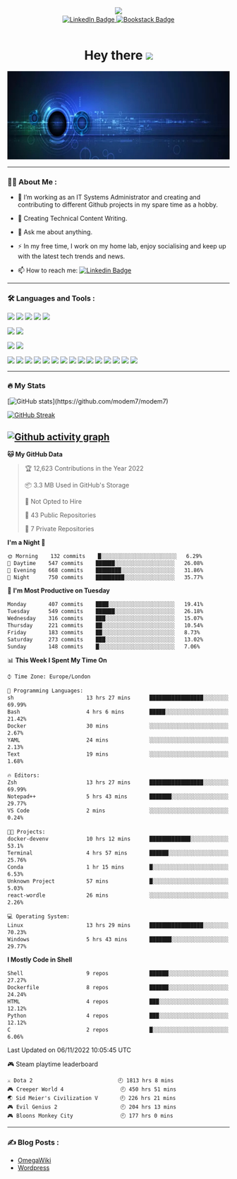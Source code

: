 <div id="header" align="center">
  <img src="https://media.giphy.com/media/f3iwJFOVOwuy7K6FFw/giphy.gif" width="300"/>
<div id="badges">
  <a href="https://www.linkedin.com/in/alexlaneit/">
    <img src="https://img.shields.io/badge/LinkedIn-blue?style=for-the-badge&logo=linkedin&logoColor=white" alt="LinkedIn Badge"/>
  </a>
  <a href="https://modem7.com">
  <img src="https://img.shields.io/badge/Bookstack-blue?style=for-the-badge&logo=BookStack&logoColor=white" alt="Bookstack Badge"/>
  </a>
</div>
  <img src="https://komarev.com/ghpvc/?username=modem7&style=flat-square&color=blue" alt=""/>
<h1>
  Hey there
  <img src="https://media.giphy.com/media/hvRJCLFzcasrR4ia7z/giphy.gif" width="30px"/>
</h1>
</div>

<div align="center">
  <img src="https://github.com/modem7/MiscAssets/blob/master/images/ezgif-6-79e26c05da.jpg" width="800" height="200"/>
</div>

---

### :man_technologist: About Me :
- :telescope: I’m working as an IT Systems Administrator and creating and contributing to different Github projects in my spare time as a hobby.

- :seedling: Creating Technical Content Writing.

- 💬 Ask me about anything.

- :zap: In my free time, I work on my home lab, enjoy socialising and keep up with the latest tech trends and news.

- :mailbox: How to reach me: [![Linkedin Badge](https://img.shields.io/badge/-AlexLaneIT-blue?style=flat&logo=Linkedin&logoColor=white)](https://www.linkedin.com/in/alexlaneit/)

---

### :hammer_and_wrench: Languages and Tools :
![](https://img.shields.io/badge/OS-Centos-informational?style=flat&logo=centos&logoColor=white&color=981e32)
![](https://img.shields.io/badge/OS-Debian-informational?style=flat&logo=debian&logoColor=white&color=981e32)
![](https://img.shields.io/badge/OS-RHEL-informational?style=flat&logo=red-hat&logoColor=white&color=981e32)
![](https://img.shields.io/badge/OS-Ubuntu-informational?style=flat&logo=ubuntu&logoColor=white&color=981e32)
![](https://img.shields.io/badge/OS-Windows-informational?style=flat&logo=windows&logoColor=white&color=981e32)

![](https://img.shields.io/badge/Editor-Notepad++-informational?style=flat&logo=notepadplusplus&logoColor=white&color=981e32)
![](https://img.shields.io/badge/Editor-Visual_Studio_Code-informational?style=flat&logo=visual-studio-code&logoColor=white&color=981e32)


![](https://img.shields.io/badge/Shell-Bash-informational?style=flat&logo=gnu-bash&logoColor=white&color=981e32)
![](https://img.shields.io/badge/Shell-ZSH-informational?style=flat&logo=gnu-bash&logoColor=white&color=981e32)

![](https://img.shields.io/badge/Tools-3CX-informational?style=flat&logoColor=white&color=981e32)
![](https://img.shields.io/badge/Tools-Ansible-informational?style=flat&logo=ansible&logoColor=white&color=981e32)
![](https://img.shields.io/badge/Tools-Arduino-informational?style=flat&logo=arduino&logoColor=white&color=981e32)
![](https://img.shields.io/badge/Tools-Borg-informational?style=flat&logoColor=white&color=981e32)
![](https://img.shields.io/badge/Tools-Docker-informational?style=flat&logo=docker&logoColor=white&color=981e32)
![](https://img.shields.io/badge/Tools-Drone_CI-informational?style=flat&logo=drone&logoColor=white&color=981e32)
![](https://img.shields.io/badge/Tools-Git-informational?style=flat&logo=git&logoColor=white&color=981e32)
![](https://img.shields.io/badge/Tools-Github-informational?style=flat&logo=github&logoColor=white&color=981e32)
![](https://img.shields.io/badge/Tools-Gitlab-informational?style=flat&logo=gitlab&logoColor=white&color=981e32)
![](https://img.shields.io/badge/Tools-Jira-informational?style=flat&logo=jira&logoColor=white&color=981e32)
![](https://img.shields.io/badge/Tools-Kanban-informational?style=flat&logoColor=white&color=981e32)
![](https://img.shields.io/badge/Tools-Nginx-informational?style=flat&logo=nginx&logoColor=white&color=981e32)
![](https://img.shields.io/badge/Tools-Raspberry_Pi-informational?style=flat&logo=raspberry-pi&logoColor=white&color=981e32)
![](https://img.shields.io/badge/Tools-Snyk-informational?style=flat&logo=snyk&logoColor=white&color=981e32)
![](https://img.shields.io/badge/Tools-Traefik-informational?style=flat&logo=traefikmesh&logoColor=white&color=981e32)

---

### :fire: My Stats
[![GitHub stats](https://github-readme-stats.vercel.app/api?username=modem7&show_icons=true&theme=codeSTACKr&count_private=true")](https://github.com/modem7/modem7)

[![GitHub Streak](http://github-readme-streak-stats.herokuapp.com?user=modem7&theme=elegant&hide_border=true&date_format=j%20M%5B%20Y%5D&background=DD272700)](https://git.io/streak-stats)

[![Github activity graph](https://activity-graph.herokuapp.com/graph?username=modem7&theme=elegant&custom_title=Contribution%20Graph&hide_border=true&bg_color=%20)](https://github.com/modem7/modem7)
---

<!--START_SECTION:waka-->
**🐱 My GitHub Data** 

> 🏆 12,623 Contributions in the Year 2022
 > 
> 📦 3.3 MB Used in GitHub's Storage 
 > 
> 🚫 Not Opted to Hire
 > 
> 📜 43 Public Repositories 
 > 
> 🔑 7 Private Repositories  
 > 
**I'm a Night 🦉** 

```text
🌞 Morning    132 commits    █░░░░░░░░░░░░░░░░░░░░░░░░   6.29% 
🌆 Daytime    547 commits    ██████░░░░░░░░░░░░░░░░░░░   26.08% 
🌃 Evening    668 commits    ████████░░░░░░░░░░░░░░░░░   31.86% 
🌙 Night      750 commits    █████████░░░░░░░░░░░░░░░░   35.77%

```
📅 **I'm Most Productive on Tuesday** 

```text
Monday       407 commits    ████░░░░░░░░░░░░░░░░░░░░░   19.41% 
Tuesday      549 commits    ██████░░░░░░░░░░░░░░░░░░░   26.18% 
Wednesday    316 commits    ███░░░░░░░░░░░░░░░░░░░░░░   15.07% 
Thursday     221 commits    ██░░░░░░░░░░░░░░░░░░░░░░░   10.54% 
Friday       183 commits    ██░░░░░░░░░░░░░░░░░░░░░░░   8.73% 
Saturday     273 commits    ███░░░░░░░░░░░░░░░░░░░░░░   13.02% 
Sunday       148 commits    █░░░░░░░░░░░░░░░░░░░░░░░░   7.06%

```


📊 **This Week I Spent My Time On** 

```text
⌚︎ Time Zone: Europe/London

💬 Programming Languages: 
sh                       13 hrs 27 mins      █████████████████░░░░░░░░   69.99% 
Bash                     4 hrs 6 mins        █████░░░░░░░░░░░░░░░░░░░░   21.42% 
Docker                   30 mins             ░░░░░░░░░░░░░░░░░░░░░░░░░   2.67% 
YAML                     24 mins             ░░░░░░░░░░░░░░░░░░░░░░░░░   2.13% 
Text                     19 mins             ░░░░░░░░░░░░░░░░░░░░░░░░░   1.68%

🔥 Editors: 
Zsh                      13 hrs 27 mins      █████████████████░░░░░░░░   69.99% 
Notepad++                5 hrs 43 mins       ███████░░░░░░░░░░░░░░░░░░   29.77% 
VS Code                  2 mins              ░░░░░░░░░░░░░░░░░░░░░░░░░   0.24%

🐱‍💻 Projects: 
docker-devenv            10 hrs 12 mins      █████████████░░░░░░░░░░░░   53.1% 
Terminal                 4 hrs 57 mins       ██████░░░░░░░░░░░░░░░░░░░   25.76% 
Conda                    1 hr 15 mins        █░░░░░░░░░░░░░░░░░░░░░░░░   6.53% 
Unknown Project          57 mins             █░░░░░░░░░░░░░░░░░░░░░░░░   5.03% 
react-wordle             26 mins             ░░░░░░░░░░░░░░░░░░░░░░░░░   2.26%

💻 Operating System: 
Linux                    13 hrs 29 mins      █████████████████░░░░░░░░   70.23% 
Windows                  5 hrs 43 mins       ███████░░░░░░░░░░░░░░░░░░   29.77%

```

**I Mostly Code in Shell** 

```text
Shell                    9 repos             ██████░░░░░░░░░░░░░░░░░░░   27.27% 
Dockerfile               8 repos             ██████░░░░░░░░░░░░░░░░░░░   24.24% 
HTML                     4 repos             ███░░░░░░░░░░░░░░░░░░░░░░   12.12% 
Python                   4 repos             ███░░░░░░░░░░░░░░░░░░░░░░   12.12% 
C                        2 repos             █░░░░░░░░░░░░░░░░░░░░░░░░   6.06%

```



 Last Updated on 06/11/2022 10:05:45 UTC
<!--END_SECTION:waka-->

<!-- steam-box start -->
🎮 Steam playtime leaderboard
```text
⚔️ Dota 2                           🕘 1813 hrs 8 mins
🎮 Creeper World 4                  🕘 450 hrs 51 mins
🌏 Sid Meier's Civilization V       🕘 226 hrs 21 mins
🎮 Evil Genius 2                    🕘 204 hrs 13 mins
🎮 Bloons Monkey City               🕘 177 hrs 0 mins
```
<!-- Powered by https://github.com/YouEclipse/steam-box . -->
<!-- steam-box end -->

---

### :writing_hand: Blog Posts :
- [OmegaWiki](https://omegawiki.modem7.com)
- [Wordpress](https://modem7.wordpress.com)
